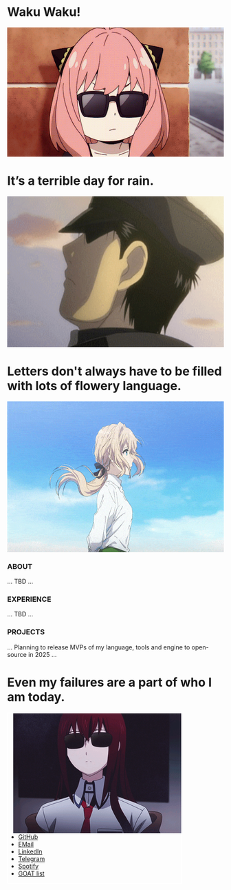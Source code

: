 # Waku Waku!
<div align="center">
    <img width="540" height="300" alt="GIF" align="center" src="https://github.com/valentineskii/valentineskii/blob/main/assets/anya_forger.gif"/>
</div>

# It’s a terrible day for rain.
<div align="center">
    <img width="540" height="350" alt="GIF" align="center" src="https://github.com/valentineskii/valentineskii/blob/main/assets/roy_mustang.gif"/>
</div>

# Letters don't always have to be filled with lots of flowery language.
<div align="center">
    <img width="540" height="350" alt="GIF" align="center" src="https://github.com/valentineskii/valentineskii/blob/main/assets/violett_evergarden.gif"/>
</div>

### ABOUT 

... TBD ... 

### EXPERIENCE

... TBD ...

### PROJECTS

... Planning to release MVPs of my language, tools and engine to open-source in 2025 ... 


# Even my failures are a part of who I am today.
<div style="width: 80%; height: 400; border: 2px solid white;">
    <img align="right" src="https://github.com/valentineskii/valentineskii/blob/main/assets/kurisu_makise.gif"/>
    <ul>
        <li><a href="https://github.com/valentineskii">GitHub</a></li>
        <li><a href="mailto:valentin.dobrinskii@gmail.com">EMail</a></li>
        <li><a href="https://www.linkedin.com/in/valentin-dobrinskii/">LinkedIn</a></li>
        <li><a href="https://t.me/lordkaelthas">Telegram</a></li>
        <li><a href="https://open.spotify.com/user/hgmca7zdxo58ibbjomksoenqc?si=a5e7ef66cbf74dd3">Spotify</a></li>
        <li><a href="https://valentineskii.github.io/">GOAT list</a></li>
    </ul>
</div>

<!--
### Hi there 👋
**valentineskii/valentineskii** is a ✨ _special_ ✨ repository because its `README.md` (this file) appears on your GitHub profile.

Here are some ideas to get you started:

- 🔭 I’m currently working on ...
- 🌱 I’m currently learning ...
- 👯 I’m looking to collaborate on ...
- 🤔 I’m looking for help with ...
- 💬 Ask me about ...
- 📫 How to reach me: ...
- 😄 Pronouns: ...
- ⚡ Fun fact: ...
-->
